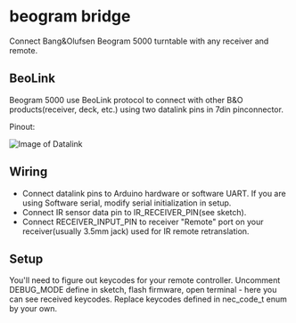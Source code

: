# beogram bridge
Connect Bang&Olufsen Beogram 5000 turntable with any receiver and remote. 

## BeoLink
Beogram 5000 use BeoLink protocol to connect with other B&O products(receiver, deck, etc.) using two datalink pins in 7din pinconnector.

Pinout:

![Image of Datalink](https://www.beoworld.org/beotech/mclconn/6_9b.jpg)

## Wiring
* Connect datalink pins to Arduino hardware or software UART. If you are using Software serial, modify serial initialization in setup.
* Connect IR sensor data pin to IR_RECEIVER_PIN(see sketch). 
* Connect RECEIVER_INPUT_PIN to receiver "Remote" port on your receiver(usually 3.5mm jack) used for IR remote retranslation.

## Setup
You'll need to figure out keycodes for your remote controller. 
Uncomment DEBUG_MODE define in sketch, flash firmware, open terminal - here you can see received keycodes.
Replace keycodes defined in nec_code_t enum by your own.
